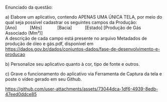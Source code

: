 Enunciado da questão:   

a) Elabore um aplicativo, contendo APENAS UMA ÚNICA TELA, por meio do qual seja possível cadastrar os seguintes campos da Produção:   
[Ano]      [Mês]       [Bacia]      [Estado]     [Produção de Gás Associado (Mm³)]   
A descrição de cada campo está presente no arquivo Metadados de produção de óleo e gás.pdf, disponível em https://dados.gov.br/dados/conjuntos-dados/fase-de-desenvolvimento-e-producao   

b) Personalize seu aplicativo quanto à cor, tipo de fonte e outros.   

c) Grave o funcionamento do aplicativo via Ferramenta de Captura da tela e poste o vídeo gerado em seu Github.   

https://github.com/user-attachments/assets/73044dca-1df6-4939-8edb-47eed0ddce85

